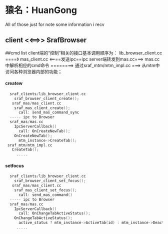猿名：HuanGong
=======

All of those just for note some information i recv



## client <<==>> SrafBrowser

##cmd list
client端的“控制”相关的接口基本调用顺序为： lib_browser_client.cc  ====》 mas_client.cc <====发送ipc==ipc server端转发到mas.cc===> mas.cc中解析相应的cmd命令 ========> 通过sraf_mtm/mtm_impl.cc ===> 从mtm中访问各种浏览器内部的功能；

#### createw
```c
  sraf_clients/lib_browser_client.cc
    sraf_browser_client_create();
   sraf_mas/mas_client.cc 
    sraf_mas_client_create();
      call: send_mas_command_sync
  ----- ipc to Browser
  sraf_mas/mas.cc
    IpcServerCallback()
      call: OnCreateNewTab();
    OnCreateNewTab();
      mtm_instance->CreateTab();
 sraf_mtm/mtm_impl.cc
   CreateTab();
     .....
```

#### setfocus
```c
  sraf_clients/lib_browser_client.cc
    sraf_browser_client_set_focus();
   sraf_mas/mas_client.cc 
    sraf_mas_client_set_focus();
      call: send_mas_command()
  ----- ipc to Browser
  sraf_mas/mas.cc
    IpcServerCallback()
      call: OnChangeTabActiveStatus();
    OnChangeTabActiveStatus();
      active_status ? mtm_instance->ActiveTab(id) : mtm_instance->DeactiveTab(id);
     .....
```